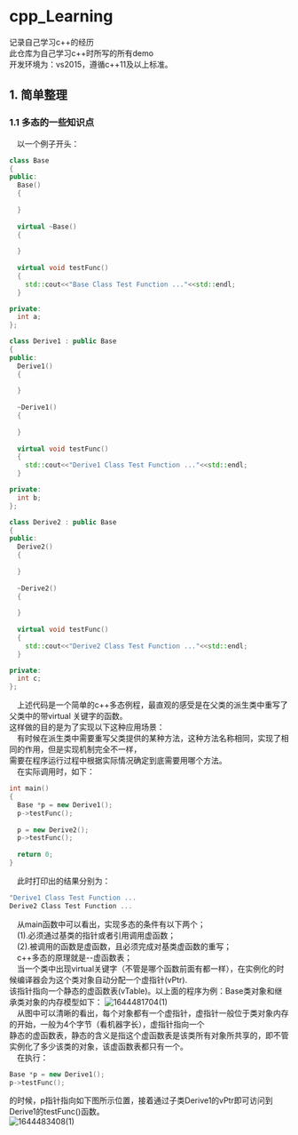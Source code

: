 # cpp_Learning
记录自己学习c++的经历</br>
此仓库为自己学习c++时所写的所有demo</br>
开发环境为：vs2015，遵循c++11及以上标准。</br>

## 1. 简单整理
### 1.1 多态的一些知识点
&emsp;以一个例子开头：
```cpp
class Base
{
public:
  Base()
  {
  
  }
  
  virtual ~Base()
  {
  
  }
  
  virtual void testFunc()
  {
    std::cout<<"Base Class Test Function ..."<<std::endl;
  }

private:
  int a;
};

class Derive1 : public Base
{
public:
  Derive1()
  {
  
  }
  
  ~Derive1()
  {
  
  }
  
  virtual void testFunc()
  {
    std::cout<<"Derive1 Class Test Function ..."<<std::endl;
  }

private:
  int b; 
};

class Derive2 : public Base
{
public:
  Derive2()
  {
  
  }
  
  ~Derive2()
  {
  
  }
  
  virtual void testFunc()
  {
    std::cout<<"Derive2 Class Test Function ..."<<std::endl;
  }

private:
  int c;
};
```
&emsp;上述代码是一个简单的c++多态例程，最直观的感受是在父类的派生类中重写了父类中的带virtual 关键字的函数。</br>
这样做的目的是为了实现以下这种应用场景：</br>
&emsp;有时候在派生类中需要重写父类提供的某种方法，这种方法名称相同，实现了相同的作用，但是实现机制完全不一样，</br>
需要在程序运行过程中根据实际情况确定到底需要用哪个方法。</br>
&emsp;在实际调用时，如下：</br>
```cpp
int main()
{
  Base *p = new Derive1();
  p->testFunc();
  
  p = new Derive2();
  p->testFunc();
  
  return 0;
}
```
&emsp;此时打印出的结果分别为：</br>
```cpp
"Derive1 Class Test Function ...
Derive2 Class Test Function ...
```
&emsp;从main函数中可以看出，实现多态的条件有以下两个；</br>
&emsp;(1).必须通过基类的指针或者引用调用虚函数；</br>
&emsp;(2).被调用的函数是虚函数，且必须完成对基类虚函数的重写；</br>
&emsp;c++多态的原理就是--虚函数表；</br>
&emsp;当一个类中出现virtual关键字（不管是哪个函数前面有都一样），在实例化的时候编译器会为这个类对象自动分配一个虚指针(vPtr).</br>
该指针指向一个静态的虚函数表(vTable)。以上面的程序为例：Base类对象和继承类对象的内存模型如下：
![1644481704(1)](https://user-images.githubusercontent.com/22597323/153367608-377ad629-5bfc-4eb7-bae7-ca40a1e007a3.png) </br>
&emsp;从图中可以清晰的看出，每个对象都有一个虚指针，虚指针一般位于类对象内存的开始，一般为4个字节（看机器字长），虚指针指向一个</br>
静态的虚函数表，静态的含义是指这个虚函数表是该类所有对象所共享的，即不管实例化了多少该类的对象，该虚函数表都只有一个。</br>
&emsp;在执行：
```cpp
Base *p = new Derive1();
p->testFunc();
```
的时候，p指针指向如下图所示位置，接着通过子类Derive1的vPtr即可访问到Derive1的testFunc()函数。</br>
![1644483408(1)](https://user-images.githubusercontent.com/22597323/153372383-7f601527-21f9-460e-bc67-7d624ed3593e.png) </br>


